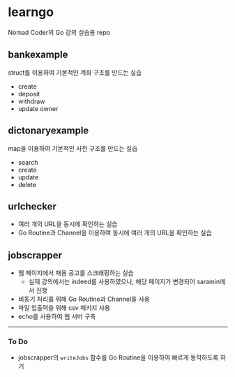 # learngo

Nomad Coder의 Go 강의 실습용 repo

## bankexample

struct를 이용하여 기본적인 계좌 구조를 만드는 실습

- create
- deposit
- withdraw
- update owner

## dictonaryexample

map을 이용하여 기본적인 사전 구조를 만드는 실습

- search
- create
- update
- delete

## urlchecker

- 여러 개의 URL을 동시에 확인하는 실습
- Go Routine과 Channel을 이용하여 동시에 여러 개의 URL을 확인하는 실습

## jobscrapper

- 웹 페이지에서 채용 공고를 스크래핑하는 실습
  - 실제 강의에서는 indeed를 사용하였으나, 해당 페이지가 변경되어 saramin에서 진행
- 비동기 처리를 위해 Go Routine과 Channel을 사용
- 파일 입출력을 위해 csv 패키지 사용
- echo를 사용하여 웹 서버 구축

---

### To Do

- jobscrapper의 `writeJobs` 함수를 Go Routine을 이용하여 빠르게 동작하도록 하기
